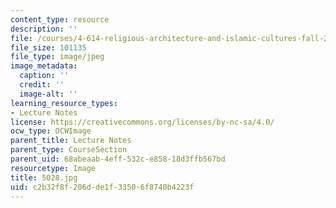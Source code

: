 ```yaml
---
content_type: resource
description: ''
file: /courses/4-614-religious-architecture-and-islamic-cultures-fall-2002/c2b32f8f206dde1f33506f8740b4223f_5028.jpg
file_size: 101135
file_type: image/jpeg
image_metadata:
  caption: ''
  credit: ''
  image-alt: ''
learning_resource_types:
- Lecture Notes
license: https://creativecommons.org/licenses/by-nc-sa/4.0/
ocw_type: OCWImage
parent_title: Lecture Notes
parent_type: CourseSection
parent_uid: 68abeaab-4eff-532c-e858-18d3ffb567bd
resourcetype: Image
title: 5028.jpg
uid: c2b32f8f-206d-de1f-3350-6f8740b4223f
---
```

